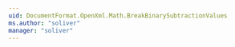 ```yaml
---
uid: DocumentFormat.OpenXml.Math.BreakBinarySubtractionValues
ms.author: "soliver"
manager: "soliver"
---
```

